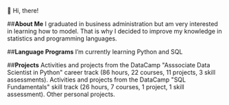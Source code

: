 👋 Hi, there! 

##**About Me**
I graduated in business administration but am very interested in learning how to model. That is why I decided to improve my knowledge in statistics and programming languages. 

##**Language Programs**
I’m currently learning Python and SQL

##**Projects**
Activities and projects from the DataCamp "Asssociate Data Scientist in Python" career track (86 hours, 22 courses, 11 projects, 3 skill assessments).
Activities and projects from the DataCamp "SQL Fundamentals" skill track (26 hours, 7 courses, 1 project, 1 skill assessment).
Other personal projects.
